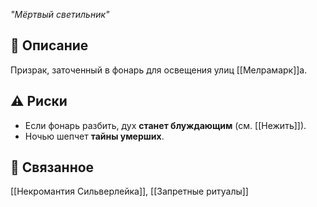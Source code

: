 *"Мёртвый светильник"*

## 📜 Описание
Призрак, заточенный в фонарь для освещения улиц [[Мелрамарк]]а.

## ⚠️ Риски
- Если фонарь разбить, дух **станет блуждающим** (см. [[Нежить]]).
- Ночью шепчет **тайны умерших**.

## 🔗 Связанное
[[Некромантия Сильверлейка]], [[Запретные ритуалы]]